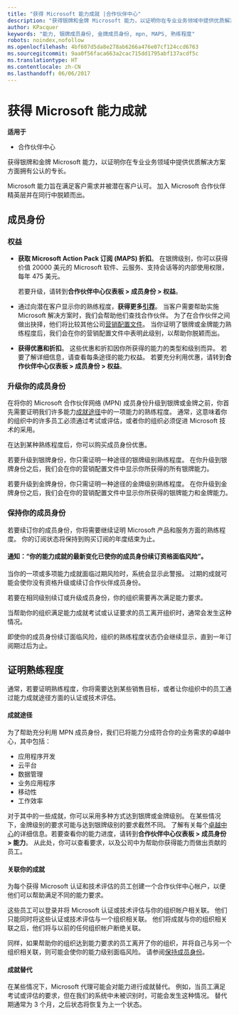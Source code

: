 ```yaml
---
title: "获得 Microsoft 能力成就 |合作伙伴中心"
description: "获得银牌和金牌 Microsoft 能力，以证明你在专业业务领域中提供优质解决方案方面拥有公认的专长"
author: KPacquer
keywords: "能力, 银牌成员身份, 金牌成员身份, mpn, MAPS, 熟练程度"
robots: noindex,nofollow
ms.openlocfilehash: 4bf607d5da8e278ab6266a476e07cf124ccd6763
ms.sourcegitcommit: 9aa0f56faca663a2cac715dd1795abf137acdf5c
ms.translationtype: HT
ms.contentlocale: zh-CN
ms.lasthandoff: 06/06/2017
---
```

# <a name="earning-microsoft-competency-achievements"></a>获得 Microsoft 能力成就

**适用于**

-  合作伙伴中心

获得银牌和金牌 Microsoft 能力，以证明你在专业业务领域中提供优质解决方案方面拥有公认的专长。 

Microsoft 能力旨在满足客户需求并被潜在客户认可。 加入 Microsoft 合作伙伴精英层并在同行中脱颖而出。

## <a name="membership"></a>成员身份

### <a name="benefits"></a>权益
*  **获取 Microsoft Action Pack 订阅 (MAPS) 折扣**。 在银牌级别，你可以获得价值 20000 美元的 Microsoft 软件、云服务、支持会话等的内部使用权限，每年 475 美元。

   若要升级，请转到**合作伙伴中心仪表板 > 成员身份 > 权益**。

*  通过向潜在客户显示你的熟练程度，**获得更多[引荐](referrals.md)**。 当客户需要帮助实施 Microsoft 解决方案时，我们会帮助他们查找合作伙伴。 为了在合作伙伴之间做出抉择，他们将比较其他公司[营销配置文件](create-a-marketing-profile.md)。 当你证明了银牌或金牌能力熟练程度后，我们会在你的营销配置文件中表明此级别，以帮助你脱颖而出。

*  **获得优惠和折扣**。 这些优惠和折扣因你所获得的能力的类型和级别而异。 若要了解详细信息，请查看每条途径的能力权益。 若要充分利用优惠，请转到**合作伙伴中心仪表板 > 成员身份 > 权益**。

### <a name="upgrading-your-membership"></a>升级你的成员身份

在将你的 Microsoft 合作伙伴网络 (MPN) 成员身份升级到银牌或金牌之前，你首先需要证明我们许多能力[成就途径](#attainment_paths)中的一项能力的熟练程度。 通常，这意味着你的组织中的许多员工必须通过考试或评估，或者你的组织必须促进 Microsoft 技术的采用。 

在达到某种熟练程度后，你可以购买成员身份优惠。

若要升级到银牌身份，你只需证明一种途径的银牌级别熟练程度。 在你升级到银牌身份之后，我们会在你的营销配置文件中显示你所获得的所有银牌能力。 

若要升级到金牌身份，你只需证明一种途径的金牌级别熟练程度。 在你升级到金牌身份之后，我们会在你的营销配置文件中显示你所获得的银牌能力和金牌能力。 

### <a href="" id="maintaining_membership"></a>保持你的成员身份

若要续订你的成员身份，你将需要继续证明 Microsoft 产品和服务方面的熟练程度。 你的订阅状态将保持到购买订阅的年度结束为止。

#### <a name="notification-a-recent-change-to-your-competency-achievement-has-put-your-membership-renewal-eligibility-at-risk"></a>通知：“你的能力成就的最新变化已使你的成员身份续订资格面临风险”。

当你的一项或多项能力成就面临过期风险时，系统会显示此警报。 过期的成就可能会使你没有资格升级或续订合作伙伴成员身份。 

若要在相同级别续订或升级成员身份，你的组织需要再次满足能力要求。

当帮助你的组织满足能力成就考试或认证要求的员工离开组织时，通常会发生这种情况。 

即使你的成员身份续订面临风险，组织的熟练程度状态仍会继续显示，直到一年订阅期过后为止。


## <a name="demonstrating-proficiency"></a>证明熟练程度

通常，若要证明熟练程度，你将需要达到某些销售目标，或者让你组织中的员工通过能力成就途径方面的认证或技术评估。

#### <a href="" id="attainment_paths"></a>成就途径

为了帮助充分利用 MPN 成员身份，我们已将能力分成符合你的业务需求的卓越中心，其中包括：

*  应用程序开发
*  云平台
*  数据管理
*  业务应用程序
*  移动性
*  工作效率

对于其中的一些成就，你可以采用多种方式达到银牌或金牌级别。 在某些情况下，金牌级别的要求可能与达到银牌级别的要求截然不同。
了解有关每个[卓越中心](https://partner.microsoft.com/membership/competencies)的详细信息。若要查看你的能力进度，请转到**合作伙伴中心仪表板 > 成员身份 > 能力**。 从此处，你可以查看要求，以及公司中为帮助你获得能力而做出贡献的员工。

#### <a href="" id="associating_achievements"></a>关联你的成就

为每个获得 Microsoft 认证和技术评估的员工创建一个合作伙伴中心帐户，以便他们可以帮助满足不同的能力要求。

这些员工可以登录并将 Microsoft 认证或技术评估与你的组织帐户相关联。 他们只能同时将这些认证或技术评估与一个组织相关联。 他们将成就与你的组织相关联之后，他们将与以前的任何组织帐户断绝关联。

同样，如果帮助你的组织达到能力要求的员工离开了你的组织，并将自己与另一个组织相关联，则可能会使你的能力级别面临风险。 请参阅[保持成员身份](#maintaining_membership)。

#### <a href="" id="#achievement_override"></a>成就替代

在某些情况下，Microsoft 代理可能会对能力进行成就替代。 例如，当员工满足考试或评估的要求，但在我们的系统中未被识别时，可能会发生这种情况。 替代期通常为 3 个月，之后状态将恢复为上一个状态。 
